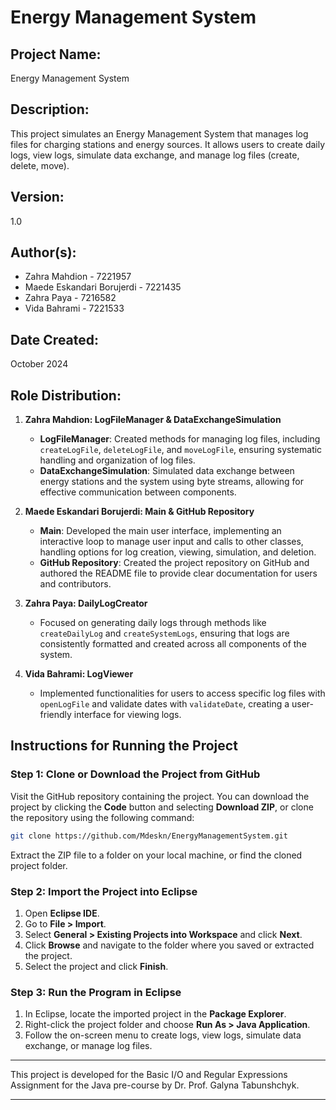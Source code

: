 # Energy Management System

## Project Name:
Energy Management System

## Description:
This project simulates an Energy Management System that manages log files for charging stations and energy sources. It allows users to create daily logs, view logs, simulate data exchange, and manage log files (create, delete, move).

## Version:
1.0

## Author(s):
- Zahra Mahdion - 7221957
- Maede Eskandari Borujerdi - 7221435
- Zahra Paya - 7216582
- Vida Bahrami - 7221533

## Date Created:
October 2024

## Role Distribution:
1. **Zahra Mahdion: LogFileManager & DataExchangeSimulation**
   - **LogFileManager**: Created methods for managing log files, including `createLogFile`, `deleteLogFile`, and `moveLogFile`, ensuring systematic handling and organization of log files.
   - **DataExchangeSimulation**: Simulated data exchange between energy stations and the system using byte streams, allowing for effective communication between components.

2. **Maede Eskandari Borujerdi: Main & GitHub Repository**
   - **Main**: Developed the main user interface, implementing an interactive loop to manage user input and calls to other classes, handling options for log creation, viewing, simulation, and deletion.
   - **GitHub Repository**: Created the project repository on GitHub and authored the README file to provide clear documentation for users and contributors.

3. **Zahra Paya: DailyLogCreator**
   - Focused on generating daily logs through methods like `createDailyLog` and `createSystemLogs`, ensuring that logs are consistently formatted and created across all components of the system.

4. **Vida Bahrami: LogViewer**
   - Implemented functionalities for users to access specific log files with `openLogFile` and validate dates with `validateDate`, creating a user-friendly interface for viewing logs.

## Instructions for Running the Project

### Step 1: Clone or Download the Project from GitHub
Visit the GitHub repository containing the project. You can download the project by clicking the **Code** button and selecting **Download ZIP**, or clone the repository using the following command:

```bash
git clone https://github.com/Mdeskn/EnergyManagementSystem.git
```

Extract the ZIP file to a folder on your local machine, or find the cloned project folder.

### Step 2: Import the Project into Eclipse
1. Open **Eclipse IDE**.
2. Go to **File > Import**.
3. Select **General > Existing Projects into Workspace** and click **Next**.
4. Click **Browse** and navigate to the folder where you saved or extracted the project.
5. Select the project and click **Finish**.

### Step 3: Run the Program in Eclipse
1. In Eclipse, locate the imported project in the **Package Explorer**.
2. Right-click the project folder and choose **Run As > Java Application**.
3. Follow the on-screen menu to create logs, view logs, simulate data exchange, or manage log files.

---

This project is developed for the Basic I/O and Regular Expressions Assignment for the Java pre-course by Dr. Prof. Galyna Tabunshchyk.

--- 